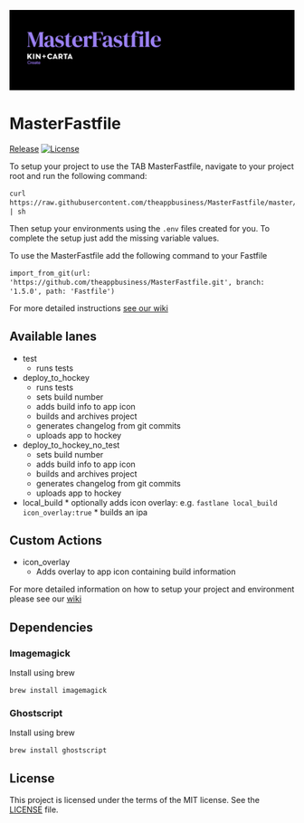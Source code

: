 ![The App Business](https://github.com/theappbusiness/MasterFastfile/blob/master/MasterFastfile.png)

# MasterFastfile

[Release](https://img.shields.io/badge/release-2.0.0-green.svg)
[![License](https://img.shields.io/badge/license-MIT-blue.svg?style=flat)](https://github.com/theappbusiness/MasterFastfile/blob/master/LICENSE)

To setup your project to use the TAB MasterFastfile, navigate to your project root and run the following command:

```
curl https://raw.githubusercontent.com/theappbusiness/MasterFastfile/master/setup.sh | sh
```

Then setup your environments using the `.env` files created for you. To complete the setup just add the missing variable values.

To use the MasterFastfile add the following command to your Fastfile

```
import_from_git(url: 'https://github.com/theappbusiness/MasterFastfile.git', branch: '1.5.0', path: 'Fastfile')
```
For more detailed instructions [see our wiki](https://github.com/theappbusiness/MasterFastfile/wiki)

## Available lanes

* test
    * runs tests
* deploy_to_hockey
    * runs tests
    * sets build number
    * adds build info to app icon
    * builds and archives project
    * generates changelog from git commits
    * uploads app to hockey
* deploy_to_hockey_no_test
    * sets build number
    * adds build info to app icon
    * builds and archives project
    * generates changelog from git commits
    * uploads app to hockey
* local_build
	  * optionally adds icon overlay: e.g. `fastlane local_build icon_overlay:true`
	  * builds an ipa

## Custom Actions

* icon_overlay
  * Adds overlay to app icon containing build information

For more detailed information on how to setup your project and environment please see our [wiki](https://github.com/theappbusiness/MasterFastfile/wiki)

## Dependencies

### Imagemagick
Install using brew
```
brew install imagemagick
```
### Ghostscript
Install using brew
```
brew install ghostscript
```

## License

This project is licensed under the terms of the MIT license. See the [LICENSE](LICENSE) file.
